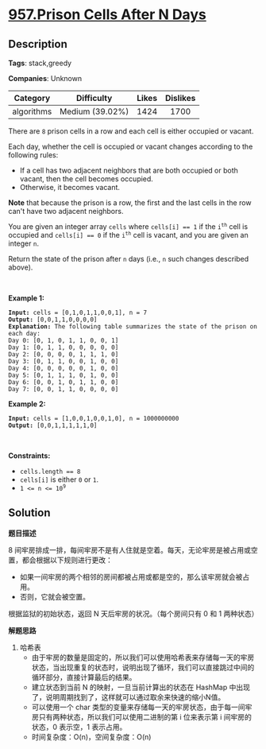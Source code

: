 # [957.Prison Cells After N Days](https://leetcode.com/problems/prison-cells-after-n-days/description/)

## Description

**Tags**: stack,greedy

**Companies**: Unknown

|  Category  |   Difficulty    | Likes | Dislikes |
| :--------: | :-------------: | :---: | :------: |
| algorithms | Medium (39.02%) | 1424  |   1700   |

<p>There are <code>8</code> prison cells in a row and each cell is either occupied or vacant.</p>
<p>Each day, whether the cell is occupied or vacant changes according to the following rules:</p>
<ul>
  <li>If a cell has two adjacent neighbors that are both occupied or both vacant, then the cell becomes occupied.</li>
  <li>Otherwise, it becomes vacant.</li>
</ul>
<p><strong>Note</strong> that because the prison is a row, the first and the last cells in the row can&#39;t have two adjacent neighbors.</p>
<p>You are given an integer array <code>cells</code> where <code>cells[i] == 1</code> if the <code>i<sup>th</sup></code> cell is occupied and <code>cells[i] == 0</code> if the <code>i<sup>th</sup></code> cell is vacant, and you are given an integer <code>n</code>.</p>
<p>Return the state of the prison after <code>n</code> days (i.e., <code>n</code> such changes described above).</p>
<p>&nbsp;</p>
<p><strong class="example">Example 1:</strong></p>
<pre><code><strong>Input:</strong> cells = [0,1,0,1,1,0,0,1], n = 7
<strong>Output:</strong> [0,0,1,1,0,0,0,0]
<strong>Explanation:</strong> The following table summarizes the state of the prison on each day:
Day 0: [0, 1, 0, 1, 1, 0, 0, 1]
Day 1: [0, 1, 1, 0, 0, 0, 0, 0]
Day 2: [0, 0, 0, 0, 1, 1, 1, 0]
Day 3: [0, 1, 1, 0, 0, 1, 0, 0]
Day 4: [0, 0, 0, 0, 0, 1, 0, 0]
Day 5: [0, 1, 1, 1, 0, 1, 0, 0]
Day 6: [0, 0, 1, 0, 1, 1, 0, 0]
Day 7: [0, 0, 1, 1, 0, 0, 0, 0]</code></pre>
<p><strong class="example">Example 2:</strong></p>
<pre><code><strong>Input:</strong> cells = [1,0,0,1,0,0,1,0], n = 1000000000
<strong>Output:</strong> [0,0,1,1,1,1,1,0]</code></pre>
<p>&nbsp;</p>
<p><strong>Constraints:</strong></p>
<ul>
  <li><code>cells.length == 8</code></li>
  <li><code>cells[i]</code>&nbsp;is either <code>0</code> or <code>1</code>.</li>
  <li><code>1 &lt;= n &lt;= 10<sup>9</sup></code></li>
</ul>

## Solution

**题目描述**

8 间牢房排成一排，每间牢房不是有人住就是空着。每天，无论牢房是被占用或空置，都会根据以下规则进行更改：

- 如果一间牢房的两个相邻的房间都被占用或都是空的，那么该牢房就会被占用。
- 否则，它就会被空置。

根据监狱的初始状态，返回 N 天后牢房的状况。（每个房间只有 0 和 1 两种状态）

**解题思路**

1. 哈希表
   - 由于牢房的数量是固定的，所以我们可以使用哈希表来存储每一天的牢房状态，当出现重复的状态时，说明出现了循环，我们可以直接跳过中间的循环部分，直接计算最后的结果。
   - 建立状态到当前 N 的映射，一旦当前计算出的状态在 HashMap 中出现了，说明周期找到了，这样就可以通过取余来快速的缩小N值。
   - 可以使用一个 char 类型的变量来存储每一天的牢房状态，由于每一间牢房只有两种状态，所以我们可以使用二进制的第 i 位来表示第 i 间牢房的状态，0 表示空，1 表示占用。
   - 时间复杂度：O(n)，空间复杂度：O(n)
